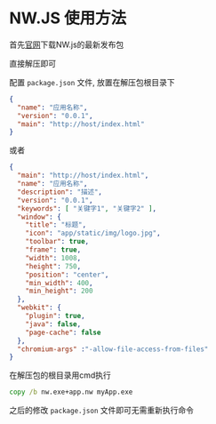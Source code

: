# NW.JS 使用方法

首先[官网](https://nwjs.io/)下载NW.js的最新发布包

直接解压即可

配置 `package.json` 文件, 放置在解压包根目录下

```json
{
  "name": "应用名称",
  "version": "0.0.1",
  "main": "http://host/index.html"
}
```

或者

```json
{
  "main": "http://host/index.html",
  "name": "应用名称",
  "description": "描述",
  "version": "0.0.1",
  "keywords": [ "关键字1", "关键字2" ],  
  "window": {
    "title": "标题",
    "icon": "app/static/img/logo.jpg",
    "toolbar": true,
    "frame": true,
    "width": 1008,
    "height": 750,
    "position": "center",
    "min_width": 400,
    "min_height": 200
  },
  "webkit": {
    "plugin": true,
    "java": false,
    "page-cache": false
  },
  "chromium-args" :"-allow-file-access-from-files"
}
```

在解压包的根目录用cmd执行

```cmd
copy /b nw.exe+app.nw myApp.exe
```

之后的修改 `package.json` 文件即可无需重新执行命令
